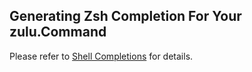## Generating Zsh Completion For Your zulu.Command

Please refer to [Shell Completions](shell_completions.md) for details.
